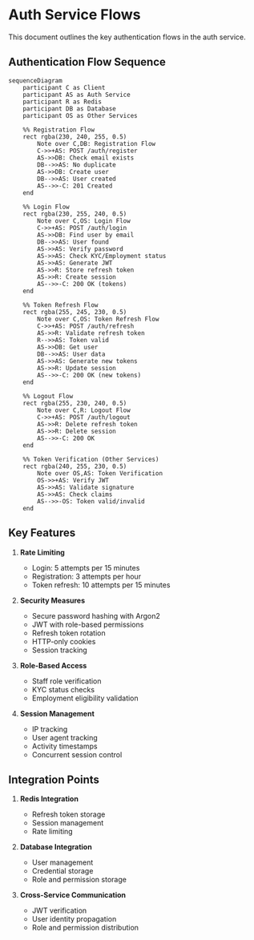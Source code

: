# Auth Service Flows

This document outlines the key authentication flows in the auth service.

## Authentication Flow Sequence

```mermaid
sequenceDiagram
    participant C as Client
    participant AS as Auth Service
    participant R as Redis
    participant DB as Database
    participant OS as Other Services

    %% Registration Flow
    rect rgba(230, 240, 255, 0.5)
        Note over C,DB: Registration Flow
        C->>+AS: POST /auth/register
        AS->>DB: Check email exists
        DB-->>AS: No duplicate
        AS->>DB: Create user
        DB-->>AS: User created
        AS-->>-C: 201 Created
    end

    %% Login Flow
    rect rgba(230, 255, 240, 0.5)
        Note over C,OS: Login Flow
        C->>+AS: POST /auth/login
        AS->>DB: Find user by email
        DB-->>AS: User found
        AS->>AS: Verify password
        AS->>AS: Check KYC/Employment status
        AS->>AS: Generate JWT
        AS->>R: Store refresh token
        AS->>R: Create session
        AS-->>-C: 200 OK (tokens)
    end

    %% Token Refresh Flow
    rect rgba(255, 245, 230, 0.5)
        Note over C,OS: Token Refresh Flow
        C->>+AS: POST /auth/refresh
        AS->>R: Validate refresh token
        R-->>AS: Token valid
        AS->>DB: Get user
        DB-->>AS: User data
        AS->>AS: Generate new tokens
        AS->>R: Update session
        AS-->>-C: 200 OK (new tokens)
    end

    %% Logout Flow
    rect rgba(255, 230, 240, 0.5)
        Note over C,R: Logout Flow
        C->>+AS: POST /auth/logout
        AS->>R: Delete refresh token
        AS->>R: Delete session
        AS-->>-C: 200 OK
    end

    %% Token Verification (Other Services)
    rect rgba(240, 255, 230, 0.5)
        Note over OS,AS: Token Verification
        OS->>+AS: Verify JWT
        AS->>AS: Validate signature
        AS->>AS: Check claims
        AS-->>-OS: Token valid/invalid
    end
```

## Key Features

1. **Rate Limiting**
   - Login: 5 attempts per 15 minutes
   - Registration: 3 attempts per hour
   - Token refresh: 10 attempts per 15 minutes

2. **Security Measures**
   - Secure password hashing with Argon2
   - JWT with role-based permissions
   - Refresh token rotation
   - HTTP-only cookies
   - Session tracking

3. **Role-Based Access**
   - Staff role verification
   - KYC status checks
   - Employment eligibility validation

4. **Session Management**
   - IP tracking
   - User agent tracking
   - Activity timestamps
   - Concurrent session control

## Integration Points

1. **Redis Integration**
   - Refresh token storage
   - Session management
   - Rate limiting

2. **Database Integration**
   - User management
   - Credential storage
   - Role and permission storage

3. **Cross-Service Communication**
   - JWT verification
   - User identity propagation
   - Role and permission distribution 